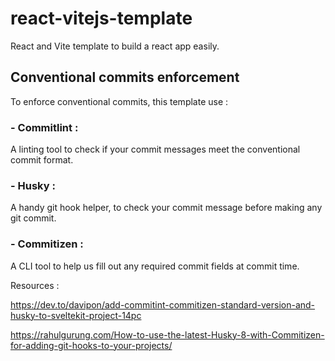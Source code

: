 # react-vitejs-template
React and Vite template to build a react app easily.

## Conventional commits enforcement
To enforce conventional commits, this template use :
### - Commitlint : 
A linting tool to check if your commit messages meet the conventional commit format.

### - Husky : 
A handy git hook helper, to check your commit message before making any git commit.

### - Commitizen :
A CLI tool to help us fill out any required commit fields at commit time.

Resources :

https://dev.to/davipon/add-commitint-commitizen-standard-version-and-husky-to-sveltekit-project-14pc

https://rahulgurung.com/How-to-use-the-latest-Husky-8-with-Commitizen-for-adding-git-hooks-to-your-projects/